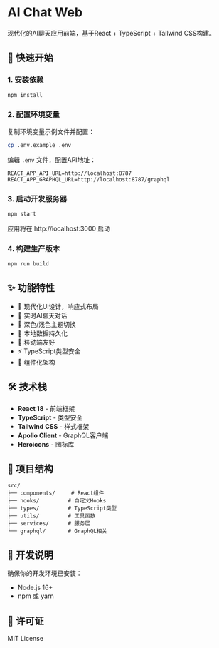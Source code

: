 # AI Chat Web

现代化的AI聊天应用前端，基于React + TypeScript + Tailwind CSS构建。

## 🚀 快速开始

### 1. 安装依赖

```bash
npm install
```

### 2. 配置环境变量

复制环境变量示例文件并配置：

```bash
cp .env.example .env
```

编辑 `.env` 文件，配置API地址：

```env
REACT_APP_API_URL=http://localhost:8787
REACT_APP_GRAPHQL_URL=http://localhost:8787/graphql
```

### 3. 启动开发服务器

```bash
npm start
```

应用将在 http://localhost:3000 启动

### 4. 构建生产版本

```bash
npm run build
```

## ✨ 功能特性

- 🎨 现代化UI设计，响应式布局
- 💬 实时AI聊天对话
- 🌙 深色/浅色主题切换
- 💾 本地数据持久化
- 📱 移动端友好
- ⚡ TypeScript类型安全
- 🎯 组件化架构

## 🛠️ 技术栈

- **React 18** - 前端框架
- **TypeScript** - 类型安全
- **Tailwind CSS** - 样式框架
- **Apollo Client** - GraphQL客户端
- **Heroicons** - 图标库

## 📁 项目结构

```
src/
├── components/     # React组件
├── hooks/         # 自定义Hooks
├── types/         # TypeScript类型
├── utils/         # 工具函数
├── services/      # 服务层
└── graphql/       # GraphQL相关
```

## 🔧 开发说明

确保你的开发环境已安装：
- Node.js 16+
- npm 或 yarn

## 📝 许可证

MIT License

